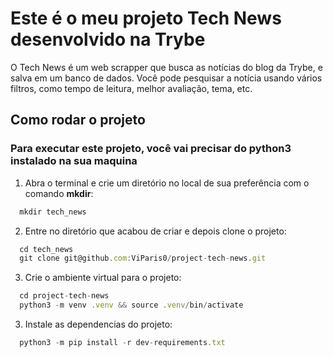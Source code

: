 # Este é o meu projeto Tech News desenvolvido na Trybe
O Tech News é um web scrapper que busca as notícias do blog da Trybe, e salva em um banco de dados. Você pode pesquisar a notícia usando vários filtros, como tempo de leitura, melhor avaliação, tema, etc.

## Como rodar o projeto
### Para executar este projeto, você vai precisar do python3 instalado na sua maquina

1. Abra o terminal e crie um diretório no local de sua preferência com o comando **mkdir**:
```javascript
  mkdir tech_news
```

2. Entre no diretório que acabou de criar e depois clone o projeto:
```javascript
  cd tech_news
  git clone git@github.com:ViParis0/project-tech-news.git
```

3. Crie o ambiente virtual para o projeto:
```javascript
  cd project-tech-news
  python3 -m venv .venv && source .venv/bin/activate
```

3. Instale as dependencias do projeto:
```javascript
  python3 -m pip install -r dev-requirements.txt
```

